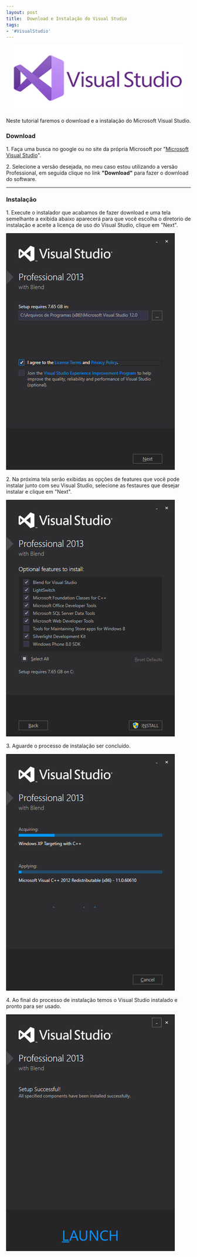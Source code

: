 ```yaml
---
layout: post
title:  Download e Instalação do Visual Studio
tags:
- '#VisualStudio'
---
```


<div style="text-align:center">
<p><img src="https://raw.githubusercontent.com/mateusblopes/mateusblopes.github.io/master/_posts/img/VisualStudio5.png" alt="Instalando Selenium IDE no Firefox" height="180" width="480"/></p>
</div>

<p>Neste tutorial faremos o download e a instalação do Microsoft Visual Studio.</p>

<h3 id="heading3">Download</h3>

<p>1. Faça uma busca no google ou no site da própria Microsoft por "<a href="https://www.visualstudio.com/downloads/" target="_blank">Microsoft Visual Studio</a>".</p>

<p>2. Selecione a versão desejada, no meu caso estou utilizando a versão Professional, em seguida clique no link <strong>"Download"</strong> para fazer o download do software. </p>

<hr/>

<h3 id="heading3">Instalação</h3>

<p>1. Execute o instalador que acabamos de fazer download e uma tela semelhante a exibida abaixo aparecerá para que você escolha o diretorio de instalação e aceite a licença de uso do Visual Studio, clique em "Next".</p>

<p><img src="https://raw.githubusercontent.com/mateusblopes/mateusblopes.github.io/master/_posts/img/VisualStudio1.png" alt="Visual Studio - Diretório de instalação e licença de uso" /></p>

<p>2. Na próxima tela serão exibidas as opções de features que você pode instalar junto com seu Visual Studio, selecione as festaures que desejar instalar e clique em "Next".</p>

<p><img src="https://raw.githubusercontent.com/mateusblopes/mateusblopes.github.io/master/_posts/img/VisualStudio2.png" alt="Visual Studio - Features da instalação" /></p>

<p>3. Aguarde o processo de instalação ser concluído.</p>

<p><img src="https://raw.githubusercontent.com/mateusblopes/mateusblopes.github.io/master/_posts/img/VisualStudio3.png" alt="Visual Studio - Processo de Instalação" /></p>

<p>4. Ao final do processo de instalação temos o Visual Studio instalado e pronto para ser usado.</p>

<p><img src="https://raw.githubusercontent.com/mateusblopes/mateusblopes.github.io/master/_posts/img/VisualStudio4.png" alt="Visual Studio - Instalação Concluída" /></p>
